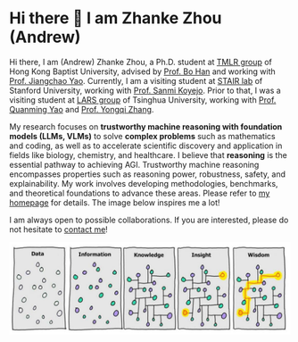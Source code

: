 # Hi there 👋 I am Zhanke Zhou (Andrew)

Hi there, I am (Andrew) Zhanke Zhou, a Ph.D. student at [TMLR group](https://bhanml.github.io/group.html) of Hong Kong Baptist University, advised by [Prof. Bo Han](https://bhanml.github.io/) and working with [Prof. Jiangchao Yao](https://sunarker.github.io/).
Currently, I am a visiting student at [STAIR lab](https://stair.cs.stanford.edu/team/) of Stanford University, working with [Prof. Sanmi Koyejo](https://cs.stanford.edu/~sanmi/).
Prior to that, I was a visiting student at [LARS group](https://lars-group.github.io/pages/group.html) of Tsinghua University, working with [Prof. Quanming Yao](https://lars-group.github.io/) and [Prof. Yongqi Zhang](https://yzhangee.github.io/).

My research focuses on **trustworthy machine reasoning with foundation models (LLMs, VLMs)** to solve **complex problems** such as mathematics and coding, as well as to accelerate scientific discovery and application in fields like biology, chemistry, and healthcare. I believe that **reasoning** is the essential pathway to achieving AGI. Trustworthy machine reasoning encompasses properties such as reasoning power, robustness, safety, and explainability. My work involves developing methodologies, benchmarks, and theoretical foundations to advance these areas. Please refer to [my homepage](https://andrewzhou924.github.io/) for details. The image below inspires me a lot!

I am always open to possible collaborations. If you are interested, please do not hesitate to [contact me](mailto:cszkzhou@comp.hkbu.edu.hk)!

<p align="center"><img src="./Data-Wisdom.png" width="800" /></p>

<!-- For more information, visit my [personal website](https://andrewzhou924.github.io/). -->
<!-- ![Anurag's github stats](https://github-readme-stats.vercel.app/api?username=AndrewZhou924&count_private=true&show_icons=true&theme=radical) -->
<!-- [![Top Langs](https://github-readme-stats.vercel.app/api/top-langs/?username=AndrewZhou924&hide=css,html&layout=compact&theme=radical)](https://github.com/anuraghazra/github-readme-stats) -->
<!-- *Pain is inevitable. Suffering is optional. --- Haruki Murakami* -->
